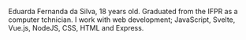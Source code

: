 Eduarda Fernanda da Silva, 18 years old.
Graduated from the IFPR as a computer tchnician.
I work with web development; JavaScript, Svelte, Vue.js, NodeJS, CSS, HTML and Express.
